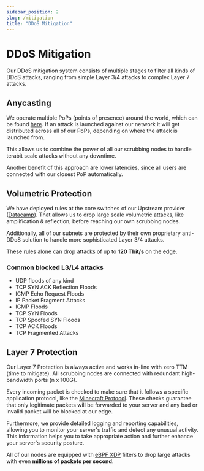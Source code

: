 ```yaml
---
sidebar_position: 2
slug: /mitigation
title: "DDoS Mitigation"
---
```


# DDoS Mitigation

Our DDoS mitigation system consists of multiple stages to filter all kinds of DDoS attacks,
ranging from simple Layer 3/4 attacks to complex Layer 7 attacks.

## Anycasting

We operate multiple PoPs (points of presence) around the world, which can be found
[here](locations.md).
If an attack is launched against our network it will get distributed across all of our PoPs,
depending on where the attack is launched from.

This allows us to combine the power of all our scrubbing nodes to handle terabit scale attacks
without any downtime.

Another benefit of this approach are lower latencies, since all users are connected with our
closest PoP automatically.

## Volumetric Protection

We have deployed rules at the core switches of our Upstream provider ([Datacamp](https://www.datacamp.co.uk)).
That allows us to drop large scale volumetric attacks, like amplification & reflection, before reaching our
own scrubbing nodes.

Additionally, all of our subnets are protected by their own proprietary anti-DDoS solution
to handle more sophisticated Layer 3/4 attacks.

These rules alone can drop attacks of up to **120 Tbit/s** on the edge.

### Common blocked L3/L4 attacks
- UDP floods of any kind
- TCP SYN ACK Reflection Floods
- ICMP Echo Request Floods
- IP Packet Fragment Attacks
- IGMP Floods
- TCP SYN Floods
- TCP Spoofed SYN Floods
- TCP ACK Floods
- TCP Fragmented Attacks

## Layer 7 Protection

Our Layer 7 Protection is always active and works in-line with zero TTM (time to mitigate).
All scrubbing nodes are connected with redundant high-bandwidth ports (n x 100G).

Every incoming packet is checked to make sure that it follows a specific application protocol,
like the [Minecraft Protocol](https://wiki.vg/Protocol).
These checks guarantee that only legitimate packets will be forwarded to your server
and any bad or invalid packet will be blocked at our edge.

Furthermore, we provide detailed logging and reporting capabilities,
allowing you to monitor your server's traffic and detect any unusual activity.
This information helps you to take appropriate action and further enhance your server's security posture.

All of our nodes are equipped with [eBPF XDP](https://en.wikipedia.org/wiki/Express_Data_Path) filters
to drop large attacks with even **millions of packets per second**.